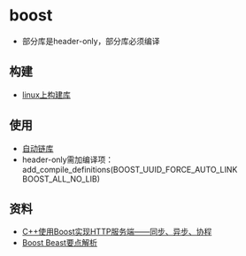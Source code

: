 # boost
* 部分库是header-only，部分库必须编译

## 构建
* [linux上构建库](https://www.boost.org/doc/libs/1_78_0/more/getting_started/unix-variants.html)

## 使用
* [自动链库](https://blog.csdn.net/zyhse/article/details/105411430)
* header-only需加编译项：add_compile_definitions(BOOST_UUID_FORCE_AUTO_LINK BOOST_ALL_NO_LIB)

## 资料
* [C++使用Boost实现HTTP服务端——同步、异步、协程](https://blog.csdn.net/luchengtao11/article/details/100928141)
* [Boost Beast要点解析](https://blog.csdn.net/guxch/article/details/106780832)
